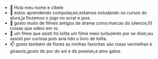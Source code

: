 - 👋 Hola meu nome e cibele
- 👀 estou aprendendo computaçao,estamos estudando os cursos do alura,ja fixzemos o jogo no scrat e java.
- 🌱 gosto muito de filmes antigos de drama como:marcas do silencio,10 coisas que odeio em vc.
- 💞️ um filme que asisti foi lolita um filme meio turbulento por se dizer,eu assisti por curiosa pois avia lido o livro de lolita.
- 📫 gosto também de flores as minhas favoritas são rosas vermelhas e girasois,gosto do por do sol e de poesias,e amo gatos.
<!---
cibelehenemann/cibelehenemann is a ✨ special ✨ repository because its `README.md` (this file) appears on your GitHub profile.
You can click the Preview link to take a look at your changes.
--->
